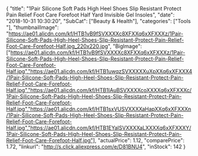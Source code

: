 {
	"title": "1Pair Silicone Soft Pads High Heel Shoes Slip Resistant Protect Pain Relief Foot Care Forefoot Half Yard Invisible Gel Insoles",
	"date": "2018-10-31 10:30:20",
	"SubCat": ["Beauty & Health"],
	"categories": ["Tools "],
	"thumbnailImage": "https://ae01.alicdn.com/kf/HTB1vB9fSVXXXXc8XFXXq6xXFXXXz/1Pair-Silicone-Soft-Pads-High-Heel-Shoes-Slip-Resistant-Protect-Pain-Relief-Foot-Care-Forefoot-Half.jpg_220x220.jpg",
	"BigImage": ["https://ae01.alicdn.com/kf/HTB1vB9fSVXXXXc8XFXXq6xXFXXXz/1Pair-Silicone-Soft-Pads-High-Heel-Shoes-Slip-Resistant-Protect-Pain-Relief-Foot-Care-Forefoot-Half.jpg","https://ae01.alicdn.com/kf/HTB1uwqzSVXXXXXuXpXXq6xXFXXX4/1Pair-Silicone-Soft-Pads-High-Heel-Shoes-Slip-Resistant-Protect-Pain-Relief-Foot-Care-Forefoot-Half.jpg","https://ae01.alicdn.com/kf/HTB1IAuBSVXXXXcoXXXXq6xXFXXXc/1Pair-Silicone-Soft-Pads-High-Heel-Shoes-Slip-Resistant-Protect-Pain-Relief-Foot-Care-Forefoot-Half.jpg","https://ae01.alicdn.com/kf/HTB1sxVUSVXXXXaHapXXq6xXFXXXn/1Pair-Silicone-Soft-Pads-High-Heel-Shoes-Slip-Resistant-Protect-Pain-Relief-Foot-Care-Forefoot-Half.jpg","https://ae01.alicdn.com/kf/HTB1EYaISVXXXXaLXXXXq6xXFXXXY/1Pair-Silicone-Soft-Pads-High-Heel-Shoes-Slip-Resistant-Protect-Pain-Relief-Foot-Care-Forefoot-Half.jpg"],
	"actualPrice": 1.12,
	"comparePrice": 1.72,
	"linkurl": "http://s.click.aliexpress.com/e/D81BNU4",
	"inStock": 142
}
